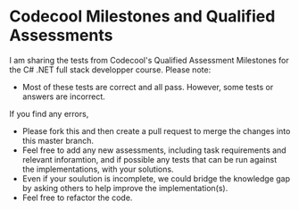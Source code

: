 # Codecool Milestones and Qualified Assessments

I am sharing the tests from Codecool's Qualified Assessment Milestones for the C# .NET full stack developper course. 
Please note:

- Most of these tests are correct and all pass. However, some tests or answers are incorrect. 

If you find any errors,

- Please fork this and then create a pull request to merge the changes into this master branch.
- Feel free to add any new assessments, including task requirements and relevant inforamtion, and if possible any tests that can be run against the implementations, with your solutions. 
- Even if your soulution is incomplete, we could bridge the knowledge gap by asking others to help improve the implementation(s).
- Feel free to refactor the code.
